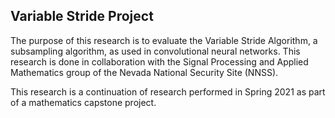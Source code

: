## Variable Stride Project

The purpose of this research is to evaluate the Variable Stride Algorithm, a subsampling algorithm, as used in convolutional neural networks. This research is done in collaboration with the Signal Processing and Applied Mathematics group of the Nevada National Security Site (NNSS).



This research is a continuation of research performed in Spring 2021 as part of a mathematics capstone project. 
